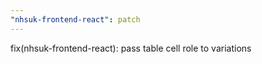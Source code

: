 ```yaml
---
"nhsuk-frontend-react": patch
---
```


fix(nhsuk-frontend-react): pass table cell role to variations
